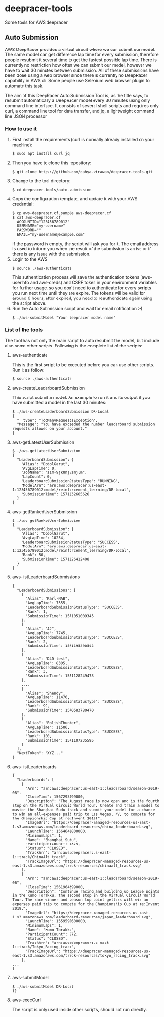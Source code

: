 # deepracer-tools
Some tools for AWS deepracer

## Auto Submission

AWS DeepRacer provides a virtual circuit where we can submit our model. The same model can get difference lap time for every submission, therefore people resubmit it several time to get the fastest possible lap time. There is currently no restriction how often we can submit our model, however we have to wait 30 minutes between submission. All of these submissions have been done using a web browser since there is currently no DeepRacer capability in AWS cli. Some people use Selenium web browser plugin to automate this task. 

The aim of this DeepRacer Auto Submission Tool is, as the title says, to resubmit automatically a DeepRacer model every 30 minutes using only command line interface. It consists of several shell scripts and requires only curl, a command line tool for data transfer, and jq, a lightweight command line JSON processor.

### How to use it
1. First Install the requirements (curl is normally already installed on your machine):
    ```
    $ sudo apt install curl jq
    ```
2. Then you have to clone this repository:
    ```
    $ git clone https://github.com/cahya-wirawan/deepracer-tools.git
    ```
3. Change to the tool directory:
    ```
    $ cd deepracer-tools/auto-submission
    ```
4. Copy the configuration template, and update it with your AWS credential:
    ```
    $ cp aws-deepracer.cf.sample aws-deepracer.cf
    $ cat aws-deepracer.cf
      ACCOUNTID="123456789012"
      USERNAME="my-username"
      PASSWORD=""
      EMAIL="my-username@example.com"
    ```
    If the password is empty, the script will ask you for it. The email address is used to inform you when the result of
    the submission is arrive or if there is any issue with the submission.
 5. Login to the AWS
    ```
    $ source ./aws-authenticate
    ``` 
    This authentication process will save the authentication tokens (aws-userInfo and aws-creds) and CSRF token in your 
    environment variables for further usage, so you don't need to  authenticate for every scripts you run next time 
    until they are expire. The tokens will be valid for around 6 hours, after expired, you need to reauthenticate again 
    using the script above. 
 6. Run the Auto Submission script and wait for email notification :-)
    ```
    $ ./aws-submitModel "Your deepracer model name"
    ``` 
 
### List of the tools
The tool has not only the main script to auto resubmit the model, but include also some other scripts. Following is 
the complete list of the scripts:
1. aws-authenticate

   This is the first script to be executed before you can use other scripts. 
   Run it as follow: 
   ```
   $ source ./aws-authenticate
   ``` 
2. aws-createLeaderboardSubmission

   This script submit a model. An example to run it and its output if you have submitted a model in the last 30 minutes:
   ```
   $ ./aws-createLeaderboardSubmission DR-Local
   {
     "__type": "TooManyRequestsException",
     "Message": "You have exceeded the number leaderboard submission requests allowed on your account."
   }
   ```
3. aws-getLatestUserSubmission
   ```
   $ ./aws-getLatestUserSubmission
   {
     "LeaderboardSubmission": {
       "Alias": "DodolGarut",
       "AvgLapTime": 0,
       "JobName": "sim-9jk8hj5zmjlm",
       "LapCount": 0,
       "LeaderboardSubmissionStatusType": "RUNNING",
       "ModelArn": "arn:aws:deepracer:us-east-1:123456789012:model/reinforcement_learning/DR-Local",
       "SubmissionTime": 1571232665626
     }
   }
   ```
4. aws-getRankedUserSubmission
   ```
   $ ./aws-getRankedUserSubmission
   {
     "LeaderboardSubmission": {
       "Alias": "DodolGarut",
       "AvgLapTime": 10254,
       "LeaderboardSubmissionStatusType": "SUCCESS",
       "ModelArn": "arn:aws:deepracer:us-east-1:123456789012:model/reinforcement_learning/DR-Local",
       "Rank": 50,
       "SubmissionTime": 1571226412408
     }
   }
   ```
5. aws-listLeaderboardSubmissions
   ```
   {
     "LeaderboardSubmissions": [
       {
         "Alias": "Karl-NAB",
         "AvgLapTime": 7555,
         "LeaderboardSubmissionStatusType": "SUCCESS",
         "Rank": 1,
         "SubmissionTime": 1571051009345
       },
       {
         "Alias": "JJ",
         "AvgLapTime": 7745,
         "LeaderboardSubmissionStatusType": "SUCCESS",
         "Rank": 2,
         "SubmissionTime": 1571195290542
       },
       {
         "Alias": "D4D-test",
         "AvgLapTime": 8305,
         "LeaderboardSubmissionStatusType": "SUCCESS",
         "Rank": 3,
         "SubmissionTime": 1571128249473
       },
       ....
       {
         "Alias": "Shendy",
         "AvgLapTime": 11476,
         "LeaderboardSubmissionStatusType": "SUCCESS",
         "Rank": 99,
         "SubmissionTime": 1570583780470
       },
       {
         "Alias": "PolishThunder",
         "AvgLapTime": 11506,
         "LeaderboardSubmissionStatusType": "SUCCESS",
         "Rank": 100,
         "SubmissionTime": 1571107235595
       }
     ],
     "NextToken": "XYZ..."
   } 
   ```
6. aws-listLeaderboards
   ```
   {
     "Leaderboards": [
       {
         "Arn": "arn:aws:deepracer:us-east-1::leaderboard/season-2019-08",
         "CloseTime": 1567295999000,
         "Description": "The August race is now open and is the fourth stop on the Virtual Circuit World Tour. Create and train a model to master the Shanghai Sudu track and submit your model for a chance to win an all-expenses paid trip to Las Vegas, NV, to compete for the Championship Cup at re:Invent 2019!",
         "ImageUrl": "https://deepracer-managed-resources-us-east-1.s3.amazonaws.com/leaderboard-resources/china_leaderboard.svg",
         "LaunchTime": 1564642800000,
         "MinimumLaps": 1,
         "Name": "Shanghai Sudu",
         "ParticipantCount": 1375,
         "Status": "CLOSED",
         "TrackArn": "arn:aws:deepracer:us-east-1::track/ChinaAlt_track",
         "TrackImageUrl": "https://deepracer-managed-resources-us-east-1.s3.amazonaws.com/track-resources/chinaalt_track.svg"
       },
       {
         "Arn": "arn:aws:deepracer:us-east-1::leaderboard/season-2019-06",
         "CloseTime": 1561964399000,
         "Description": "Continue racing and building up League points in the Kumo Torakku, the second stop in the Virtual Circuit World Tour. The race winner and season top point getters will win an expenses paid trip to compete for the Championship Cup at re:Invent 2019.",
         "ImageUrl": "https://deepracer-managed-resources-us-east-1.s3.amazonaws.com/leaderboard-resources/japan_leaderboard.svg",
         "LaunchTime": 1559595600000,
         "MinimumLaps": 1,
         "Name": "Kumo Torakku",
         "ParticipantCount": 572,
         "Status": "CLOSED",
         "TrackArn": "arn:aws:deepracer:us-east-1::track/Tokyo_Racing_track",
         "TrackImageUrl": "https://deepracer-managed-resources-us-east-1.s3.amazonaws.com/track-resources/tokyo_racing_track.svg"
       },
   ...
   } 
   ```

7. aws-submitModel
   ```
   $ ./aws-submitModel DR-Local
   {} 
   ```
8. aws-execCurl

   The script is only used inside other scripts, should not run directly.